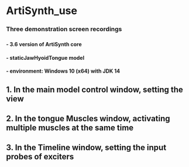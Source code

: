 # ArtiSynth_use

### Three demonstration screen recordings
### 
#### - 3.6 version of ArtiSynth core
#### - staticJawHyoidTongue model
#### - environment: Windows 10 (x64) with JDK 14

##
## 1. In the main model control window, setting the view
## 2. In the tongue Muscles window, activating multiple muscles at the same time
## 3. In the Timeline window, setting the input probes of exciters
